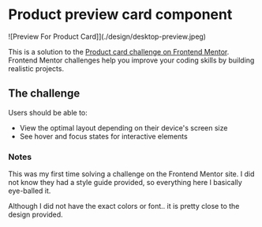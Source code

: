 # Product preview card component 

![Preview For Product Card]](./design/desktop-preview.jpeg)


This is a solution to the [Product card challenge on Frontend Mentor](https://www.frontendmentor.io/challenges/product-preview-card-component-GO7UmttRfa). 
Frontend Mentor challenges help you improve your coding skills by building realistic projects. 


## The challenge

Users should be able to:

- View the optimal layout depending on their device's screen size
- See hover and focus states for interactive elements



### Notes

This was my first time solving a challenge on the Frontend Mentor site. I did not know they had a style guide provided, so everything here I basically eye-balled it.

Although I did not have the exact colors or font.. it is pretty close to the design provided.
